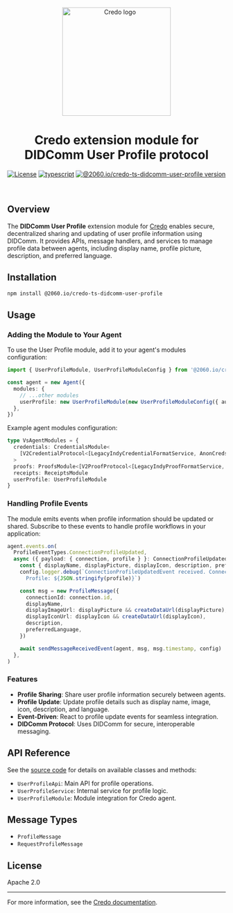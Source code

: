 <p align="center">
  <br />
  <img
    alt="Credo logo"
    src="https://github.com/openwallet-foundation/credo-ts/blob/c7886cb8377ceb8ee4efe8d264211e561a75072d/images/credo-logo.png"
    height="250px"
  />
</p>
<h1 align="center"><b>Credo extension module for DIDComm User Profile protocol</b></h1>
<p align="center">
  <a
    href="https://raw.githubusercontent.com/openwallet-foundation/credo-ts-ext/main/LICENSE"
    ><img
      alt="License"
      src="https://img.shields.io/badge/License-Apache%202.0-blue.svg"
  /></a>
  <a href="https://www.typescriptlang.org/"
    ><img
      alt="typescript"
      src="https://img.shields.io/badge/%3C%2F%3E-TypeScript-%230074c1.svg"
  /></a>
    <a href="https://www.npmjs.com/package/@2060.io/credo-ts-didcomm-user-profile"
    ><img
      alt="@2060.io/credo-ts-didcomm-user-profile version"
      src="https://img.shields.io/npm/v/@2060.io/credo-ts-didcomm-user-profile"
  /></a>

</p>
<br />

## Overview

The **DIDComm User Profile** extension module for [Credo](https://github.com/openwallet-foundation/credo-ts.git) enables secure, decentralized sharing and updating of user profile information using DIDComm. It provides APIs, message handlers, and services to manage profile data between agents, including display name, profile picture, description, and preferred language.

## Installation

```bash
npm install @2060.io/credo-ts-didcomm-user-profile
```

## Usage

### Adding the Module to Your Agent

To use the User Profile module, add it to your agent's modules configuration:

```typescript
import { UserProfileModule, UserProfileModuleConfig } from '@2060.io/credo-ts-didcomm-user-profile'

const agent = new Agent({
  modules: {
    // ...other modules
    userProfile: new UserProfileModule(new UserProfileModuleConfig({ autoSendProfile: false })),
  },
})
```

Example agent modules configuration:

```typescript
type VsAgentModules = {
  credentials: CredentialsModule<
    [V2CredentialProtocol<[LegacyIndyCredentialFormatService, AnonCredsCredentialFormatService]>]
  >
  proofs: ProofsModule<[V2ProofProtocol<[LegacyIndyProofFormatService, AnonCredsProofFormatService]>]>
  receipts: ReceiptsModule
  userProfile: UserProfileModule
}
```

### Handling Profile Events

The module emits events when profile information should be updated or shared. Subscribe to these events to handle profile workflows in your application:

```typescript
agent.events.on(
  ProfileEventTypes.ConnectionProfileUpdated,
  async ({ payload: { connection, profile } }: ConnectionProfileUpdatedEvent) => {
    const { displayName, displayPicture, displayIcon, description, preferredLanguage } = profile
    config.logger.debug(`ConnectionProfileUpdatedEvent received. Connection id: ${connection.id} 
      Profile: ${JSON.stringify(profile)}`)

    const msg = new ProfileMessage({
      connectionId: connection.id,
      displayName,
      displayImageUrl: displayPicture && createDataUrl(displayPicture),
      displayIconUrl: displayIcon && createDataUrl(displayIcon),
      description,
      preferredLanguage,
    })

    await sendMessageReceivedEvent(agent, msg, msg.timestamp, config)
  },
)
```

### Features

- **Profile Sharing**: Share user profile information securely between agents.
- **Profile Update**: Update profile details such as display name, image, icon, description, and language.
- **Event-Driven**: React to profile update events for seamless integration.
- **DIDComm Protocol**: Uses DIDComm for secure, interoperable messaging.

## API Reference

See the [source code](./src/) for details on available classes and methods:

- `UserProfileApi`: Main API for profile operations.
- `UserProfileService`: Internal service for profile logic.
- `UserProfileModule`: Module integration for Credo agent.

## Message Types

- `ProfileMessage`
- `RequestProfileMessage`

## License

Apache 2.0

---

For more information, see the [Credo documentation](https://github.com/openwallet-foundation/credo-ts.git).
